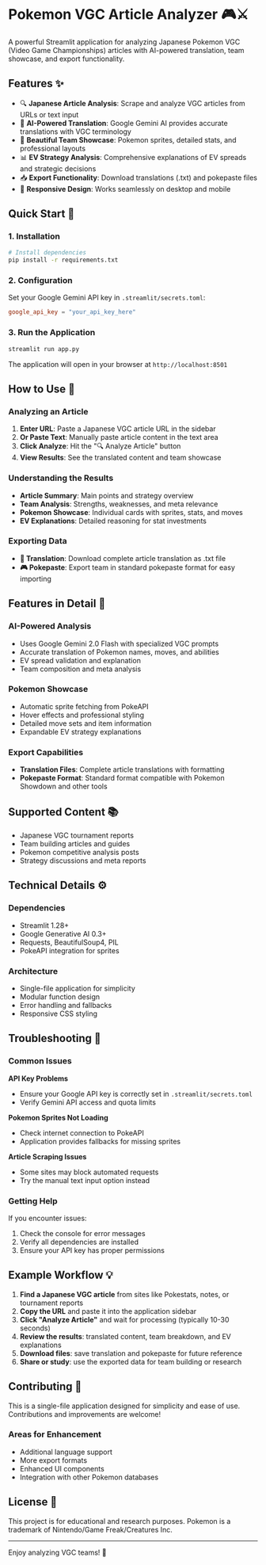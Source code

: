 # Pokemon VGC Article Analyzer 🎮⚔️

A powerful Streamlit application for analyzing Japanese Pokemon VGC (Video Game Championships) articles with AI-powered translation, team showcase, and export functionality.

## Features ✨

- 🔍 **Japanese Article Analysis**: Scrape and analyze VGC articles from URLs or text input
- 🤖 **AI-Powered Translation**: Google Gemini AI provides accurate translations with VGC terminology
- 🌟 **Beautiful Team Showcase**: Pokemon sprites, detailed stats, and professional layouts
- 📊 **EV Strategy Analysis**: Comprehensive explanations of EV spreads and strategic decisions
- 📥 **Export Functionality**: Download translations (.txt) and pokepaste files
- 📱 **Responsive Design**: Works seamlessly on desktop and mobile

## Quick Start 🚀

### 1. Installation

```bash
# Install dependencies
pip install -r requirements.txt
```

### 2. Configuration

Set your Google Gemini API key in `.streamlit/secrets.toml`:

```toml
google_api_key = "your_api_key_here"
```

### 3. Run the Application

```bash
streamlit run app.py
```

The application will open in your browser at `http://localhost:8501`

## How to Use 📖

### Analyzing an Article

1. **Enter URL**: Paste a Japanese VGC article URL in the sidebar
2. **Or Paste Text**: Manually paste article content in the text area
3. **Click Analyze**: Hit the "🔍 Analyze Article" button
4. **View Results**: See the translated content and team showcase

### Understanding the Results

- **Article Summary**: Main points and strategy overview
- **Team Analysis**: Strengths, weaknesses, and meta relevance
- **Pokemon Showcase**: Individual cards with sprites, stats, and moves
- **EV Explanations**: Detailed reasoning for stat investments

### Exporting Data

- **📄 Translation**: Download complete article translation as .txt file
- **🎮 Pokepaste**: Export team in standard pokepaste format for easy importing

## Features in Detail 🔧

### AI-Powered Analysis
- Uses Google Gemini 2.0 Flash with specialized VGC prompts
- Accurate translation of Pokemon names, moves, and abilities
- EV spread validation and explanation
- Team composition and meta analysis

### Pokemon Showcase
- Automatic sprite fetching from PokeAPI
- Hover effects and professional styling
- Detailed move sets and item information
- Expandable EV strategy explanations

### Export Capabilities
- **Translation Files**: Complete article translations with formatting
- **Pokepaste Format**: Standard format compatible with Pokemon Showdown and other tools

## Supported Content 📚

- Japanese VGC tournament reports
- Team building articles and guides
- Pokemon competitive analysis posts
- Strategy discussions and meta reports

## Technical Details ⚙️

### Dependencies
- Streamlit 1.28+
- Google Generative AI 0.3+
- Requests, BeautifulSoup4, PIL
- PokeAPI integration for sprites

### Architecture
- Single-file application for simplicity
- Modular function design
- Error handling and fallbacks
- Responsive CSS styling

## Troubleshooting 🔧

### Common Issues

**API Key Problems**
- Ensure your Google API key is correctly set in `.streamlit/secrets.toml`
- Verify Gemini API access and quota limits

**Pokemon Sprites Not Loading**
- Check internet connection to PokeAPI
- Application provides fallbacks for missing sprites

**Article Scraping Issues**
- Some sites may block automated requests
- Try the manual text input option instead

### Getting Help

If you encounter issues:
1. Check the console for error messages
2. Verify all dependencies are installed
3. Ensure your API key has proper permissions

## Example Workflow 💡

1. **Find a Japanese VGC article** from sites like Pokestats, notes, or tournament reports
2. **Copy the URL** and paste it into the application sidebar
3. **Click "Analyze Article"** and wait for processing (typically 10-30 seconds)
4. **Review the results**: translated content, team breakdown, and EV explanations
5. **Download files**: save translation and pokepaste for future reference
6. **Share or study**: use the exported data for team building or research

## Contributing 🤝

This is a single-file application designed for simplicity and ease of use. Contributions and improvements are welcome!

### Areas for Enhancement
- Additional language support
- More export formats
- Enhanced UI components
- Integration with other Pokemon databases

## License 📄

This project is for educational and research purposes. Pokemon is a trademark of Nintendo/Game Freak/Creatures Inc.

---

Enjoy analyzing VGC teams! 🎉
